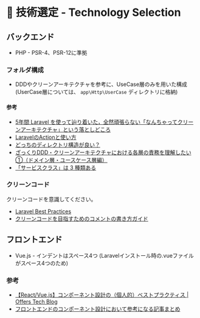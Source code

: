 # 📐 技術選定 - Technology Selection

## バックエンド

- PHP - PSR-4、PSR-12に準拠

### フォルダ構成

- DDDやクリーンアーキテクチャを参考に、UseCase層のみを用いた構成<br>
(UserCase層については、 `app\Http\UserCase` ディレクトリに格納)

#### 参考

- [5年間 Laravel を使って辿り着いた，全然頑張らない「なんちゃってクリーンアーキテクチャ」という落としどころ](https://zenn.dev/mpyw/articles/ce7d09eb6d8117)
- [LaravelのActionと使い方](https://www.fourier.jp/techblog/articles/how-to-use-laravel-action/)
- [どっちのディレクトリ構造が良い？](https://x.com/dumblepytech1/status/1148432073960480768)
- [ざっくりDDD・クリーンアーキテクチャにおける各層の責務を理解したい①（ドメイン層・ユースケース層編）](https://qiita.com/kotobuki5991/items/22712c7d761c659a784f)
- [「サービスクラス」は 3 種類ある](https://www.kanzennirikaisita.com/posts/what-is-service-class)

### クリーンコード

クリーンコードを意識してください。

- [Laravel Best Practices](https://github.com/alexeymezenin/laravel-best-practices/blob/master/japanese.md)
- [クリーンコードを目指すためのコメントの書き方ガイド](https://note.com/yonemori550/n/n7dff8267ab26)

## フロントエンド

- Vue.js - インデントはスペース4つ (Laravelインストール時の.vueファイルがスペース4つのため)

### 参考

- [【React/Vue.js】コンポーネント設計の（個人的）ベストプラクティス | Offers Tech Blog](https://zenn.dev/offers/articles/20220523-component-design-best-practice)
- [フロントエンドのコンポーネント設計において参考になる記事まとめ](https://zenn.dev/toshiyuki/articles/ea9fabc073ea0c)
